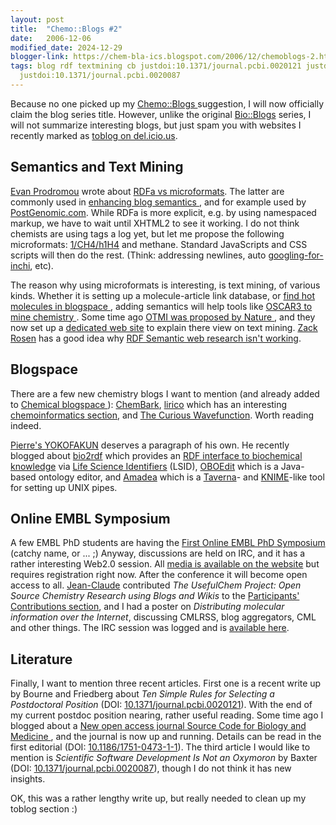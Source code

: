```yaml
---
layout: post
title:  "Chemo::Blogs #2"
date:   2006-12-06
modified_date: 2024-12-29
blogger-link: https://chem-bla-ics.blogspot.com/2006/12/chemoblogs-2.html
tags: blog rdf textmining cb justdoi:10.1371/journal.pcbi.0020121 justdoi:10.1186/1751-0473-1-1
  justdoi:10.1371/journal.pcbi.0020087
---
```


Because no one picked up my [Chemo::Blogs <i class="fa-solid fa-recycle fa-xs"></i>](https://chem-bla-ics.linkedchemistry.info/2006/09/15/chemoblogs-1.html) suggestion, I will now
officially claim the blog series title. However, unlike the original [Bio::Blogs](http://bioblogs.wordpress.com/) series,
I will not summarize interesting blogs, but just spam you with websites I recently marked as
[toblog on del.icio.us](http://del.icio.us/egonw/toblog).

## Semantics and Text Mining

[Evan Prodromou](http://evan.prodromou.name/) wrote about [RDFa vs microformats](http://evan.prodromou.name/RDFa_vs_microformats).
The latter are commonly used in [enhancing blog semantics <i class="fa-solid fa-recycle fa-xs"></i>](https://chem-bla-ics.linkedchemistry.info/2006/02/06/tagging-blog-items.html), and
for example used by [PostGenomic.com](http://postgenomic.com/wiki/doku.php?id=markup). While RDFa is more explicit, e.g. by using
namespaced markup, we have to wait until XHTML2 to see it working. I do not think chemists are using tags a log yet, but let me
propose the following microformats: <span class="inchi">[1/CH4/h1H4](http://google.com/search?q=1/CH4/h1H4)</span> and
<span class="chemicalcompound">methane<span>. Standard JavaScripts and CSS scripts will then do the rest. (Think: addressing newlines,
auto [googling-for-inchi](http://wwmm-svc.ch.cam.ac.uk/wwmm/html/googleinchiserver.html), etc).

The reason why using microformats is interesting, is text mining, of various kinds. Whether it is setting up a molecule-article
link database, or [find hot molecules in blogspace <i class="fa-solid fa-recycle fa-xs"></i>](https://chem-bla-ics.linkedchemistry.info/2006/02/25/hacking-inchi-support-into.html),
adding semantics will help tools like [OSCAR3 to mine chemistry <i class="fa-solid fa-recycle fa-xs"></i>](https://chem-bla-ics.linkedchemistry.info/2006/09/08/chemical-archeology-oscar3-to.html).
Some time ago [OTMI was proposed by Nature <i class="fa-solid fa-recycle fa-xs"></i>](https://chem-bla-ics.linkedchemistry.info/2006/05/07/open-text-mining-interface-and.html),
and they now set up a [dedicated web site](http://www.opentextmining.org/wiki/Main_Page) to explain there view on text mining.
[Zack Rosen](http://www.zacker.com/) has a good idea why [RDF Semantic web research isn't working](http://www.zacker.org/semantic-web-research-isnt-working).

## Blogspace

There are a few new chemistry blogs I want to mention (and already added to [Chemical blogspace <i class="fa-solid fa-recycle fa-xs"></i>](https://chem-bla-ics.linkedchemistry.info/2006/08/25/chemical-blogspace.html)):
[ChemBark](http://blog.chembark.com/), [lirico](http://www.lirico.co.uk/wp/) which has an interesting
[chemoinformatics section](http://www.lirico.co.uk/wp/?cat=8), and [The Curious Wavefunction](http://ashutoshchemist.blogspot.com/).
Worth reading indeed.

[Pierre's YOKOFAKUN](http://plindenbaum.blogspot.com/) deserves a paragraph of his own. He recently blogged about
[bio2rdf](http://plindenbaum.blogspot.com/2006/11/bio2rdf.html) which provides an [RDF interface to biochemical knowledge](http://bio2rdf.org/)
via [Life Science Identifiers](http://lsid.sourceforge.net/) (LSID), [OBOEdit](http://plindenbaum.blogspot.com/2006/11/wwwoboeditorg.html)
which is a Java-based ontology editor, and [Amadea](http://plindenbaum.blogspot.com/2006/12/visual-unix-pipeline.html)
which is a [Taverna](http://taverna.sf.net/)- and [KNIME](http://www.knime.org/)-like tool for setting up UNIX pipes.

## Online EMBL Symposium

A few EMBL PhD students are having the [First Online EMBL PhD Symposium](http://virtualsymposium.predocs.org/) (catchy name, or ... ;)
Anyway, discussions are held on IRC, and it has a rather interesting Web2.0 session. All
[media is available on the website](http://virtualsymposium.predocs.org/media) but requires registration right now.
After the conference it will become open access to all. [Jean-Claude](http://www.blogger.com/profile/6833158) contributed
*The UsefulChem Project: Open Source Chemistry Research using Blogs and Wikis* to the
[Participants' Contributions section](http://virtualsymposium.predocs.org/media/participants-contributions/), and I had
a poster on *Distributing molecular information over the Internet*, discussing CMLRSS, blog aggregators, CML and other things.
The IRC session was logged and is [available here](http://virtualsymposium.predocs.org/chat/discussion-about-the-influence-of-web-2-0-on-science-tuesday-december-6-2006-16-00-cet/).

## Literature

Finally, I want to mention three recent articles. First one is a recent write up by Bourne and Friedberg about
*Ten Simple Rules for Selecting a Postdoctoral Position* (DOI: [10.1371/journal.pcbi.0020121](https://doi.org/10.1371/journal.pcbi.0020121)).
With the end of my current postdoc position nearing, rather useful reading. Some time ago I blogged about a
[New open access journal Source Code for Biology and Medicine <i class="fa-solid fa-recycle fa-xs"></i>](https://chem-bla-ics.linkedchemistry.info/2006/05/11/new-open-access-journal-source-code.html),
and the journal is now up and running. Details can be read in the first editorial (DOI: [10.1186/1751-0473-1-1](https://doi.org/10.1186/1751-0473-1-1)).
The third article I would like to mention is *Scientific Software Development Is Not an Oxymoron* by Baxter
(DOI: [10.1371/journal.pcbi.0020087](https://doi.org/10.1371/journal.pcbi.0020087)), though I do not think it has new insights.

OK, this was a rather lengthy write up, but really needed to clean up my toblog section :)

